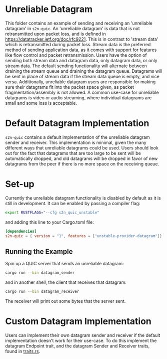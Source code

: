 # Unreliable Datagram

This folder contains an example of sending and receiving an 'unreliable datagram' in `s2n-quic`. An 'unreliable datagram' is data that is not retransmitted upon packet loss, and is defined in https://datatracker.ietf.org/doc/rfc9221. This is in contrast to 'stream data' which is retransmitted during packet loss. Stream data is the preferred method of sending application data, as it comes with support for features like flow control and packet retransmission. Users have the option of sending both stream data and datagram data, only datagram data, or only stream data. The default sending functionality will alternate between draining the stream queue and draining the datagram queue. Datagrams will be sent in place of stream data if the stream data queue is empty, and vice versa. Additionally, unreliable datagram users are responsible for making sure their datagrams fit into the packet space given, as packet fragmentation/assembly is not allowed. A common use-case for unreliable datagrams is video or audio streaming, where individual datagrams are small and some loss is acceptable.

# Default Datagram Implementation

`s2n-quic` contains a default implementation of the unreliable datagram sender and receiver. This implementation is minimal, given the many different ways that unreliable datagrams could be used. Users should look out for the fact that datagrams that are too large to be sent will be automatically dropped, and old datagrams will be dropped in favor of new datagrams from the peer if there is no more space on the receiving queue.

# Set-up

Currently the unreliable datagram functionality is disabled by default as it is still in development. It can be enabled by passing a compiler flag:
```sh
export RUSTFLAGS="--cfg s2n_quic_unstable"
```
and adding this line to your Cargo.toml file:
```toml
[dependencies]
s2n-quic = { version = "1", features = ["unstable-provider-datagram"]}
```

## Running the Example

Spin up a QUIC server that sends an unreliable datagram:

```sh
cargo run --bin datagram_sender
```

and in another shell, the client that receives that datagram:

```sh
cargo run --bin datagram_receiver
```

The receiver will print out some bytes that the server sent.

# Custom Datagram Implementation

Users can implement their own datagram sender and receiver if the default implementation doesn't work for their use-case. To do this implement the datagram Endpoint trait, and the datagram Sender and Receiver traits, found in [traits.rs](../../quic/s2n-quic-core/src/datagram/traits.rs).
